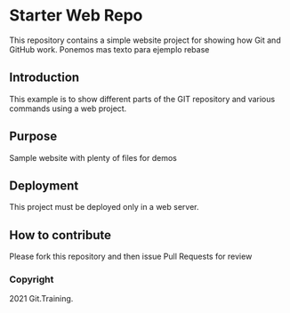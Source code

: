 # Starter Web Repo

This repository contains a simple website project for showing how Git and GitHub work.
Ponemos mas texto para ejemplo rebase

## Introduction

This example is to show different parts of the GIT repository and various commands using a web project.

## Purpose

Sample website with plenty of files for demos

## Deployment

This project must be deployed only in a web server.

## How to contribute

Please fork this repository and then issue Pull Requests for review

### Copyright

2021 Git.Training.